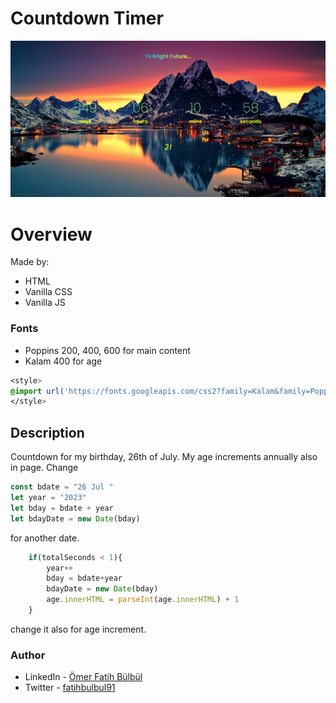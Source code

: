 # Countdown Timer
![](./screenshot.jpg)
# Overview
Made by:
- HTML
- Vanilla CSS
- Vanilla JS

### Fonts

- Poppins 200, 400, 600 for main content
- Kalam 400 for age

```css
<style>
@import url('https://fonts.googleapis.com/css2?family=Kalam&family=Poppins:wght@200;400;600&display=swap');
</style>
```
## Description 
Countdown for my birthday, 26th of July. My age increments annually also in page.
Change
```js
const bdate = "26 Jul "
let year = "2023"
let bday = bdate + year
let bdayDate = new Date(bday)
```
for another date.

```js
    if(totalSeconds < 1){
        year++
        bday = bdate+year
        bdayDate = new Date(bday)
        age.innerHTML = parseInt(age.innerHTML) + 1
    }
```
change it also for age increment.

### Author
- LinkedIn - [Ömer Fatih Bülbül](https://www.linkedin.com/in/ömer-fatih-bülbül-74a890236/)
- Twitter - [fatihbulbul91](https://twitter.com/fatihbulbul91)
